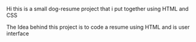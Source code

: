 Hi this is a small dog-resume project that i put together using HTML and CSS

The Idea behind this project is to code a resume using HTML and is user interface 

